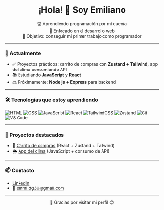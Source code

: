 <h1 align="center">¡Hola! 👋 Soy Emiliano</h1>

<p align="center">
  💻 Aprendiendo programación por mi cuenta<br>
  🌱 Enfocado en el desarrollo web<br>
  🎯 Objetivo: conseguir mi primer trabajo como programador<br>
</p>

---

### 🚀 Actualmente
- ✅ Proyectos prácticos: carrito de compras con **Zustand + Tailwind**, app del clima consumiendo API  
- 📚 Estudiando **JavaScript** y **React**  
- 🔜 Próximamente: **Node.js + Express** para backend  

---

### 🛠 Tecnologías que estoy aprendiendo
![HTML](https://img.shields.io/badge/-HTML5-E34F26?style=flat&logo=html5&logoColor=white)
![CSS](https://img.shields.io/badge/-CSS3-1572B6?style=flat&logo=css3)
![JavaScript](https://img.shields.io/badge/-JavaScript-F7DF1E?style=flat&logo=javascript&logoColor=black)
![React](https://img.shields.io/badge/-React-61DAFB?style=flat&logo=react&logoColor=black)
![TailwindCSS](https://img.shields.io/badge/-TailwindCSS-38B2AC?style=flat&logo=tailwind-css&logoColor=white)
![Zustand](https://img.shields.io/badge/-Zustand-181717?style=flat&logo=react&logoColor=white)
![Git](https://img.shields.io/badge/-Git-F05032?style=flat&logo=git&logoColor=white)
![VS Code](https://img.shields.io/badge/-VS%20Code-007ACC?style=flat&logo=visual-studio-code)

---

### 📂 Proyectos destacados
- 🛒 [Carrito de compras](https://github.com/Emiliano-DG/carrito-compras-react-tailwind) (React + Zustand + Tailwind)  
- 🌦️ [App del clima](https://github.com/Emiliano-DG/aplicacion-clima-react) (JavaScript + consumo de API)  

---

### 📫 Contacto
- [LinkedIn](https://www.linkedin.com/in/tuusuario)  
- 📧 emmi.dg30@gmail.com  

---

<p align="center">
  🚀 Gracias por visitar mi perfil 😊
</p>



